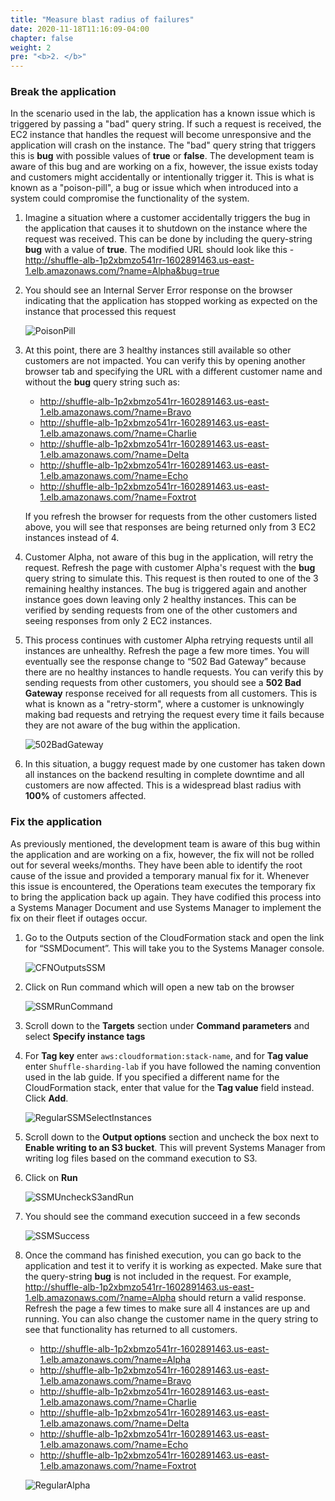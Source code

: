 ```yaml
---
title: "Measure blast radius of failures"
date: 2020-11-18T11:16:09-04:00
chapter: false
weight: 2
pre: "<b>2. </b>"
---
```


### Break the application

In the scenario used in the lab, the application has a known issue which is triggered by passing a "bad" query string. If such a request is received, the EC2 instance that handles the request will become unresponsive and the application will crash on the instance. The "bad" query string that triggers this is **bug** with possible values of **true** or **false**. The development team is aware of this bug and are working on a fix, however, the issue exists today and customers might accidentally or intentionally trigger it. This is what is known as a "poison-pill", a bug or issue which when introduced into a system could compromise the functionality of the system.

1. Imagine a situation where a customer accidentally triggers the bug in the application that causes it to shutdown on the instance where the request was received. This can be done by including the query-string **bug** with a value of **true**. The modified URL should look like this - http://shuffle-alb-1p2xbmzo541rr-1602891463.us-east-1.elb.amazonaws.com/?name=Alpha&bug=true
1. You should see an Internal Server Error response on the browser indicating that the application has stopped working as expected on the instance that processed this request

    ![PoisonPill](/Reliability/300_Minimize_Blast_Radius_with_Shuffle_Sharding/Images/PoisonPill.png)

1. At this point, there are 3 healthy instances still available so other customers are not impacted. You can verify this by opening another browser tab and specifying the URL with a different customer name and without the **bug** query string such as:

    * http://shuffle-alb-1p2xbmzo541rr-1602891463.us-east-1.elb.amazonaws.com/?name=Bravo
    * http://shuffle-alb-1p2xbmzo541rr-1602891463.us-east-1.elb.amazonaws.com/?name=Charlie
    * http://shuffle-alb-1p2xbmzo541rr-1602891463.us-east-1.elb.amazonaws.com/?name=Delta
    * http://shuffle-alb-1p2xbmzo541rr-1602891463.us-east-1.elb.amazonaws.com/?name=Echo
    * http://shuffle-alb-1p2xbmzo541rr-1602891463.us-east-1.elb.amazonaws.com/?name=Foxtrot

    If you refresh the browser for requests from the other customers listed above, you will see that responses are being returned only from 3 EC2 instances instead of 4.

1. Customer Alpha, not aware of this bug in the application, will retry the request. Refresh the page with customer Alpha's request with the **bug** query string to simulate this. This request is then routed to one of the 3 remaining healthy instances. The bug is triggered again and another instance goes down leaving only 2 healthy instances. This can be verified by sending requests from one of the other customers and seeing responses from only 2 EC2 instances.
1. This process continues with customer Alpha retrying requests until all instances are unhealthy. Refresh the page a few more times. You will eventually see the response change to “502 Bad Gateway” because there are no healthy instances to handle requests. You can verify this by sending requests from other customers, you should see a **502 Bad Gateway** response received for all requests from all customers. This is what is known as a "retry-storm", where a customer is unknowingly making bad requests and retrying the request every time it fails because they are not aware of the bug within the application.

    ![502BadGateway](/Reliability/300_Minimize_Blast_Radius_with_Shuffle_Sharding/Images/502BadGateway.png)

1. In this situation, a buggy request made by one customer has taken down all instances on the backend resulting in complete downtime and all customers are now affected. This is a widespread blast radius with **100%** of customers affected.

### Fix the application

As previously mentioned, the development team is aware of this bug within the application and are working on a fix, however, the fix will not be rolled out for several weeks/months. They have been able to identify the root cause of the issue and provided a temporary manual fix for it. Whenever this issue is encountered, the Operations team executes the temporary fix to bring the application back up again. They have codified this process into a Systems Manager Document and use Systems Manager to implement the fix on their fleet if outages occur.

1. Go to the Outputs section of the CloudFormation stack and open the link for “SSMDocument”. This will take you to the Systems Manager console.

    ![CFNOutputsSSM](/Reliability/300_Minimize_Blast_Radius_with_Shuffle_Sharding/Images/CFNOutputsSSM.png)

1. Click on Run command which will open a new tab on the browser

    ![SSMRunCommand](/Reliability/300_Minimize_Blast_Radius_with_Shuffle_Sharding/Images/SSMRunCommand.png)

1. Scroll down to the **Targets** section under **Command parameters** and select **Specify instance tags**
1. For **Tag key** enter `aws:cloudformation:stack-name`, and for **Tag value** enter `Shuffle-sharding-lab` if you have followed the naming convention used in the lab guide. If you specified a different name for the CloudFormation stack, enter that value for the **Tag value** field instead. Click **Add**.

    ![RegularSSMSelectInstances](/Reliability/300_Minimize_Blast_Radius_with_Shuffle_Sharding/Images/RegularSSMSelectInstances.png)

1. Scroll down to the **Output options** section and uncheck the box next to **Enable writing to an S3 bucket**. This will prevent Systems Manager from writing log files based on the command execution to S3.
1. Click on **Run**

    ![SSMUncheckS3andRun](/Reliability/300_Minimize_Blast_Radius_with_Shuffle_Sharding/Images/SSMUncheckS3andRun.png)

1. You should see the command execution succeed in a few seconds

    ![SSMSuccess](/Reliability/300_Minimize_Blast_Radius_with_Shuffle_Sharding/Images/SSMSuccess.png)

1. Once the command has finished execution, you can go back to the application and test it to verify it is working as expected. Make sure that the query-string **bug** is not included in the request. For example, http://shuffle-alb-1p2xbmzo541rr-1602891463.us-east-1.elb.amazonaws.com/?name=Alpha should return a valid response. Refresh the page a few times to make sure all 4 instances are up and running. You can also change the customer name in the query string to see that functionality has returned to all customers.

    * http://shuffle-alb-1p2xbmzo541rr-1602891463.us-east-1.elb.amazonaws.com/?name=Alpha
    * http://shuffle-alb-1p2xbmzo541rr-1602891463.us-east-1.elb.amazonaws.com/?name=Bravo
    * http://shuffle-alb-1p2xbmzo541rr-1602891463.us-east-1.elb.amazonaws.com/?name=Charlie
    * http://shuffle-alb-1p2xbmzo541rr-1602891463.us-east-1.elb.amazonaws.com/?name=Delta
    * http://shuffle-alb-1p2xbmzo541rr-1602891463.us-east-1.elb.amazonaws.com/?name=Echo
    * http://shuffle-alb-1p2xbmzo541rr-1602891463.us-east-1.elb.amazonaws.com/?name=Foxtrot

    ![RegularAlpha](/Reliability/300_Minimize_Blast_Radius_with_Shuffle_Sharding/Images/RegularAlpha.png)
